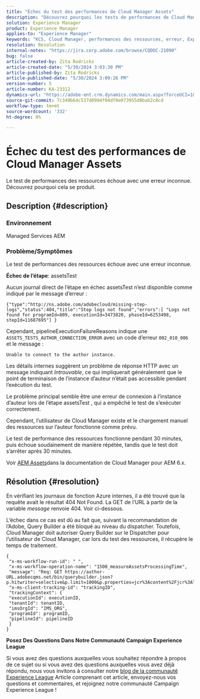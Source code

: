 ```yaml
---
title: "Échec du test des performances de Cloud Manager Assets"
description: "Découvrez pourquoi les tests de performances de Cloud Manager Assets échouent."
solution: Experience Manager
product: Experience Manager
applies-to: "Experience Manager"
keywords: "KCS, Cloud Manager, performances des ressources, erreur, Experience Manager"
resolution: Resolution
internal-notes: "https://jira.corp.adobe.com/browse/CQDOC-21090"
bug: false
article-created-by: Zita Rodricks
article-created-date: "5/30/2024 3:03:30 PM"
article-published-by: Zita Rodricks
article-published-date: "5/30/2024 3:09:26 PM"
version-number: 5
article-number: KA-23312
dynamics-url: "https://adobe-ent.crm.dynamics.com/main.aspx?forceUCI=1&pagetype=entityrecord&etn=knowledgearticle&id=f49f18c0-951e-ef11-840a-000d3a372703"
source-git-commit: 7c349b64c537d0994f04df0e073955d8bab2c8cd
workflow-type: tm+mt
source-wordcount: '332'
ht-degree: 0%

---
```


# Échec du test des performances de Cloud Manager Assets


Le test de performances des ressources échoue avec une erreur inconnue. Découvrez pourquoi cela se produit.

## Description {#description}


### Environnement

Managed Services AEM

### Problème/Symptômes 

Le test de performances des ressources échoue avec une erreur inconnue.

<b>Échec de l’étape</b>: assetsTest

Aucun journal direct de l’étape en échec assetsTest n’est disponible comme indiqué par le message d’erreur :

`{"type":"http://ns.adobe.com/adobecloud/missing-step-logs","status":404,"title":"Step logs not found","errors":[ "Logs not found for programId=809, executionId=3473820, phaseId=6253498, stepId=11687695"] } `

Cependant, pipelineExecutionFailureReasons indique une `ASSETS_TESTS_AUTHOR_CONNECTION_ERROR` avec un code d’erreur `002_010_006` et le message :

`Unable to connect to the author instance. `

Les détails internes suggèrent un problème de réponse HTTP avec un message indiquant *Introuvable*, ce qui impliquerait généralement que le point de terminaison de l’instance d’auteur n’était pas accessible pendant l’exécution du test.

Le problème principal semble être une erreur de connexion à l’instance d’auteur lors de l’étape assetsTest , qui a empêché le test de s’exécuter correctement.

Cependant, l’utilisateur de Cloud Manager existe et le chargement manuel des ressources sur l’auteur fonctionne comme prévu.

Le test de performance des ressources fonctionne pendant 30 minutes, puis échoue soudainement de manière répétée, tandis que le test doit s’arrêter après 30 minutes.

Voir [AEM Assets](https://experienceleague.adobe.com/docs/experience-manager-cloud-manager/content/using/code-quality-testing.html#aem-assets)dans la documentation de Cloud Manager pour AEM 6.x.


## Résolution {#resolution}


En vérifiant les journaux de fonction Azure internes, il a été trouvé que la requête avait le résultat 404 Not Found. La GET de l’URL à partir de la variable *message* renvoie 404. Voir ci-dessous.

L’échec dans ce cas est dû au fait que, suivant la recommandation de l’Adobe, Query Builder a été bloqué au niveau du dispatcher.
Toutefois, Cloud Manager doit autoriser Query Builder sur le Dispatcher pour l’utilisateur de Cloud Manager, car lors du test des ressources, il récupère le temps de traitement.




```
{
 "x-ms-workflow-run-id": " ",
 "x-ms-workflow-operation-name": "1500_measureAssetsProcessingTime",
 "message": "Req: GET https://author-URL.adobecqms.net/bin/querybuilder.json?p.hitwriter=selective&p.limit=1000&p.properties=jcr%3Acontent%2Fjcr%3AlastModified+jcr%3Acreated&path=%2Fcontent%2Fdam%2Fcloudmanager&property=jcr%3Acontent%2Fdam%3AassetState&property.depth=1&property.value=processed&type=dam%3AAsset",
 "x-ms-client-tracking-id": "trackingID",
 "trackingContext": {
 "executionId": executionID,
 "tenantId": tenantID,
 "imsOrgId": "IMS_ORG",
 "programId": programID,
 "pipelineId": pipelineID
 }
}
```






<b>Posez Des Questions Dans Notre Communauté Campaign Experience League</b>

Si vous avez des questions auxquelles vous souhaitez répondre à propos de ce sujet ou si vous avez des questions auxquelles vous avez déjà répondu, nous vous invitons à consulter notre [blog de la communauté Experience League](https://experienceleaguecommunities.adobe.com/t5/adobe-experience-manager-blogs/introducing-top-kcs-articles-curated-for-your-aem/ba-p/672734#M1180) Article comprenant cet article, envoyez-nous vos questions et commentaires, et rejoignez notre communauté Campaign Experience League !


